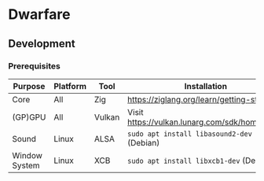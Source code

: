 # Dwarfare

## Development

### Prerequisites

| Purpose | Platform | Tool | Installation | Docs |
| - | - | - | - | - |
| Core | All | Zig | https://ziglang.org/learn/getting-started/ | https://ziglang.org/documentation/ |
| (GP)GPU | All | Vulkan | Visit https://vulkan.lunarg.com/sdk/home#linux | https://vulkan.lunarg.com/doc/sdk/ |
| Sound | Linux | ALSA | `sudo apt install libasound2-dev` (Debian) | https://www.alsa-project.org/ |
| Window System | Linux | XCB | `sudo apt install libxcb1-dev` (Debian) | https://xcb.freedesktop.org/ |

